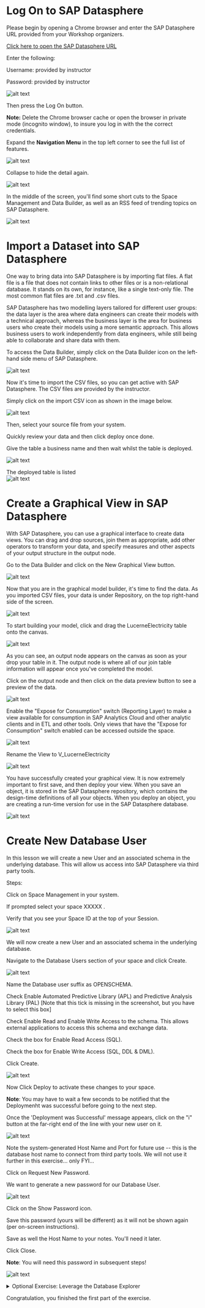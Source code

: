 # Log On to SAP Datasphere

Please begin by opening a Chrome browser and enter the SAP Datasphere
URL provided from your Workshop organizers.

[Click here to open the SAP Datasphere
URL](https://academy.eu10.hcs.cloud.sap/)

Enter the following:

Username: provided by instructor

Password: provided by instructor

![alt text](../01_Assets/img/Picture001.png) 

Then press the Log On button.

**Note:** Delete the Chrome browser cache or open the browser in private
mode (incognito window), to insure you log in with the the correct
credentials.

Expand the **Navigation Menu** in the top left corner to see the full
list of features.

![alt text](../01_Assets/img/Picture002.png) 

Collapse to hide the detail again.

![alt text](../01_Assets/img/Picture003.png) 

In the middle of the screen, you'll find some short cuts to the Space
Management and Data Builder, as well as an RSS feed of trending topics
on SAP Datasphere.

![alt text](../01_Assets/img/Picture004.png) 

# Import a Dataset into SAP Datasphere

One way to bring data into SAP Datasphere is by importing flat files. A
flat file is a file that does not contain links to other files or is a
non-relational database. It stands on its own, for instance, like a
single text-only file. The most common flat files are .txt and .csv
files.

SAP Datasphere has two modelling layers tailored for different user
groups: the data layer is the area where data engineers can create their
models with a technical approach, whereas the business layer is the area
for business users who create their models using a more semantic
approach. This allows business users to work independently from data
engineers, while still being able to collaborate and share data with
them.

To access the Data Builder, simply click on the Data Builder icon on the
left-hand side menu of SAP Datasphere.

![alt text](../01_Assets/img/Picture005.png) 

Now it's time to import the CSV files, so you can get active with SAP
Datasphere. The CSV files are provided by the instructor.

Simply click on the import CSV icon as shown in the image below.

![alt text](../01_Assets/img/Picture006.png) 

Then, select your source file from your system.

Quickly review your data and then click deploy once done.

Give the table a business name and then wait whilst the table is
deployed.

![alt text](../01_Assets/img/Picture007.png) 

The deployed table is listed\
![alt text](../01_Assets/img/Picture008.png) 

# Create a Graphical View in SAP Datasphere

With SAP Datasphere, you can use a graphical interface to create data
views. You can drag and drop sources, join them as appropriate, add
other operators to transform your data, and specify measures and other
aspects of your output structure in the output node.

Go to the Data Builder and click on the New Graphical View button.

![alt text](../01_Assets/img/Picture009.png) 

Now that you are in the graphical model builder, it's time to find the
data. As you imported CSV files, your data is under Repository, on the
top right-hand side of the screen.

![alt text](../01_Assets/img/Picture010.png) 

To start building your model, click and drag
the LucerneElectricity table onto the canvas.

![alt text](../01_Assets/img/Picture011.png) 

As you can see, an output node appears on the canvas as soon as your
drop your table in it. The output node is where all of our join table
information will appear once you've completed the model.

Click on the output node and then click on the data preview button to
see a preview of the data.

![alt text](../01_Assets/img/Picture012.png) 

Enable the \"Expose for Consumption\" switch (Reporting Layer) to make a
view available for consumption in SAP Analytics Cloud and other analytic
clients and in ETL and other tools. Only views that have the \"Expose
for Consumption\" switch enabled can be accessed outside the space.

![alt text](../01_Assets/img/Picture013.png) 

Rename the View to V_LucerneElectricity

![alt text](../01_Assets/img/Picture014.png) 

You have successfully created your graphical view. It is now extremely
important to first save, and then deploy your view. When you save an
object, it is stored in the SAP Datasphere repository, which contains
the design-time definitions of all your objects. When you deploy an
object, you are creating a run-time version for use in the SAP
Datasphere database.

![alt text](../01_Assets/img/Picture015.png) 
  
  # Create New Database User
  
  In this lesson we will create a new User and an associated schema in the
  underlying database. This will allow us access into SAP Datasphere via
  third party tools.
  
  Steps:
  
  Click on Space Management in your system.
  
  If prompted select your space XXXXX .
  
  Verify that you see your Space ID at the top of your Session.
  
  ![alt text](../01_Assets/img/Picture016.png) 
  
  We will now create a new User and an associated schema in the underlying
  database.
  
  Navigate to the Database Users section of your space and click Create.
  
  ![alt text](../01_Assets/img/Picture017.png) 
  
  Name the Database user suffix as OPENSCHEMA.
  
  Check Enable Automated Predictive Library (APL) and Predictive Analysis Library (PAL) [Note that this tick is missing in the screenshot, but you have to select this box]
  
  Check Enable Read and Enable Write Access to the schema. This allows
  external applications to access this schema and exchange data.
  
  Check the box for Enable Read Access (SQL).
  
  Check the box for Enable Write Access (SQL, DDL & DML).
  
  Click Create.
  
  ![alt text](../01_Assets/img/Picture018.png) 
  
  Now Click Deploy to activate these changes to your space.
  
  **Note**: You may have to wait a few seconds to be notified that the
  Deploymenht was successful before going to the next step.
  
  Once the 'Deployment was Successful' message appears, click on the "i"
  button at the far-right end of the line with your new user on it.
  
  ![alt text](../01_Assets/img/Picture019.png) 
  
  Note the system-generated Host Name and Port for future use -- this is
  the database host name to connect from third party tools. We will not
  use it further in this exercise... only FYI...
  
  Click on Request New Password.
  
  We want to generate a new password for our Database User.
  
  ![alt text](../01_Assets/img/Picture020.png) 
  
  Click on the Show Password icon.
  
  Save this password (yours will be different) as it will not be shown
  again (per on-screen instructions).
  
  Save as well the Host Name to your notes. You'll need it later.
  
  Click Close.
  
  **Note**: You will need this password in subsequent steps!
  
  ![alt text](../01_Assets/img/Picture021.png) 
  
  
  <details>
    <summary>Optional Exercise: Leverage the Database Explorer</summary>
    Depending on your system, this could lead to errors.
  
  
    # Log in with Database User
  
  Database Explorer is SAP Datasphere's built-in SQL tool that provides
  access to the underlying Hana database. In this unit, we will be using
  this tool to interact with the new schema we created. You could also use
  your favorite DB management tool like DBeaver, any ETL tool, and even
  3rd party applications to interact with this schema. Data added to this
  schema will be available for Modeling in the Data Builder.
  
  Check the box next to your newly created User.
  
  Click Open Database Explorer.
  
  ![alt text](../01_Assets/img/Picture022.png) 
  
  Enter the identify provider key value **sdctapoc-platform** in the input
  field.
  
  Click on 'Sign in with alternative identity provider'.
  
  ![alt text](../01_Assets/img/Picture023.png) 
  
  Enter the password we saved in the Clipboard in an earlier step.
  
  Reduce the Display Name to XXXXXXXXX#OPENSCHEMA (it will default to a
  much longer name with this name appended to the end... delete all the
  other text except for the username).
  
  This will be your database description displayed in Database Explorer.
  
  ![alt text](../01_Assets/img/Picture024.png) 
  
  Click OK.
  
  Now you are logged in the SAP HANA database explorer. You can use the
  SAP HANA database explorer to query information about the database, as
  well as view information about your database\'s catalog objects.
  
  Here you can find your exposed View.
  
  Right Click on "Views".
  
  Show Views
  
  ![alt text](../01_Assets/img/Picture25.png) 
  
  You can use the filter for an better overview.
  
  ![alt text](../01_Assets/img/Picture026.png) 

</details>



Congratulation, you finished the first part of the exercise.
